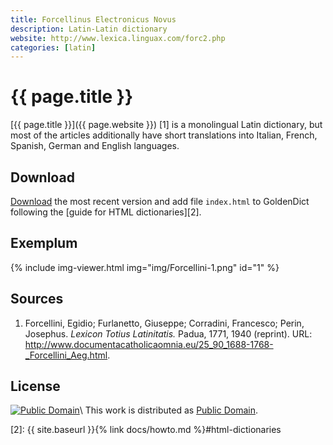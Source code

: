 ```yaml
---
title: Forcellinus Electronicus Novus
description: Latin-Latin dictionary
website: http://www.lexica.linguax.com/forc2.php
categories: [latin]
---
```

# {{ page.title }}

[{{ page.title }}]({{ page.website }}) \[1\] is a monolingual Latin dictionary, but most of the articles additionally have short translations into Italian, French, Spanish, German and English languages.


## Download

[Download][1] the most recent version and add file `index.html` to GoldenDict following the [guide for HTML dictionaries][2].


## Exemplum

{% include img-viewer.html img="img/Forcellini-1.png" id="1" %}


## Sources

1. Forcellini, Egidio; Furlanetto, Giuseppe; Corradini, Francesco; Perin, Josephus. _Lexicon Totius Latinitatis._ Padua, 1771, 1940 (reprint). URL: <http://www.documentacatholicaomnia.eu/25_90_1688-1768-_Forcellini_Aeg.html>.


## License

[![Public Domain](https://licensebuttons.net/p/mark/1.0/88x31.png)](http://creativecommons.org/publicdomain/mark/1.0/)\\
This work is distributed as [Public Domain](http://creativecommons.org/publicdomain/mark/1.0/).


[1]: https://github.com/latin-dict/Forcellini/releases
[2]: {{ site.baseurl }}{% link docs/howto.md %}#html-dictionaries

